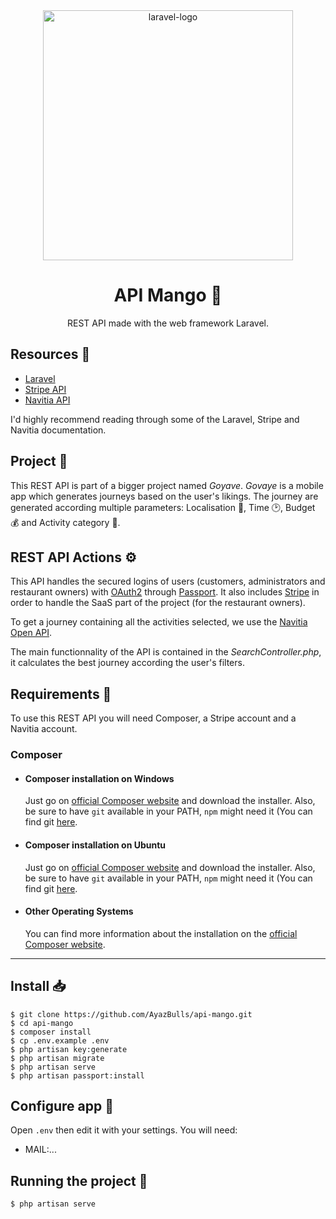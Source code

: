 <div align="center">
  <img src="https://raw.githubusercontent.com/laravel/art/master/logo-lockup/5%20SVG/2%20CMYK/1%20Full%20Color/laravel-logolockup-cmyk-red.svg" width="400" alt="laravel-logo">
  <h1>API Mango 🥭</h1>

  <p>REST API made with the web framework Laravel.</p>
</div>

## Resources 📝

* [Laravel](https://laravel.com/)
* [Stripe API](https://stripe.com/docs/api)
* [Navitia API](https://www.navitia.io/)

I'd highly recommend reading through some of the Laravel, Stripe and Navitia documentation.

## Project 🚧

This REST API is part of a bigger project named *Goyave*. *Govaye* is a mobile app which generates journeys based on the user's likings. The journey are generated according multiple parameters: Localisation 📍, Time 🕑, Budget 💰 and Activity category 📁.

## REST API Actions ⚙️

This API handles the secured logins of users (customers, administrators and restaurant owners) with [OAuth2](https://oauth.net/2/) through [Passport](https://laravel.com/docs/7.x/passport). It also includes [Stripe](https://stripe.com/) in order to handle the SaaS part of the project (for the restaurant owners).

To get a journey containing all the activities selected, we use the [Navitia Open API](https://www.navitia.io/).

The main functionnality of the API is contained in the *SearchController.php*, it calculates the best journey according the user's filters.

## Requirements 📄

To use this REST API you will need Composer, a Stripe account and a Navitia account.

### Composer

- #### Composer installation on Windows

  Just go on [official Composer website](https://getcomposer.org/) and download the installer.
  Also, be sure to have `git` available in your PATH, `npm` might need it (You can find git [here](https://git-scm.com/).

- #### Composer installation on Ubuntu

  Just go on [official Composer website](https://getcomposer.org/) and download the installer.
  Also, be sure to have `git` available in your PATH, `npm` might need it (You can find git [here](https://git-scm.com/).

- #### Other Operating Systems
  You can find more information about the installation on the [official Composer website](https://getcomposer.org/).

---

## Install 📥

    $ git clone https://github.com/AyazBulls/api-mango.git
    $ cd api-mango
    $ composer install
    $ cp .env.example .env
    $ php artisan key:generate
    $ php artisan migrate
    $ php artisan serve
    $ php artisan passport:install

## Configure app 🔧

Open `.env` then edit it with your settings. You will need:
- MAIL:...

## Running the project 🚀

    $ php artisan serve

